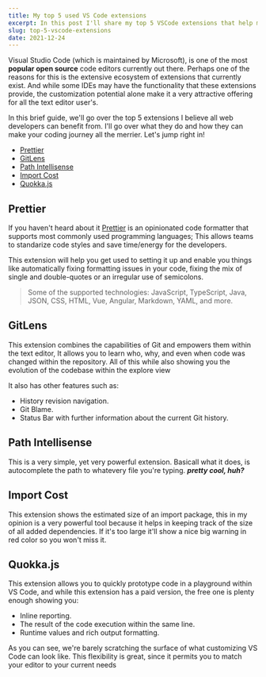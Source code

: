 ```yaml
---
title: My top 5 used VS Code extensions
excerpt: In this post I'll share my top 5 VSCode extensions that help me stay productive while working daily. From automating tasks to formatting your code, this extensions will help you stay on top of your game!.
slug: top-5-vscode-extensions
date: 2021-12-24
---
```


Visual Studio Code (which is maintained by Microsoft), is one of the most **popular open source** code editors currently out there. Perhaps one of the reasons for this is the extensive ecosystem of extensions that currently exist. And while some IDEs may have the functionality that these extensions provide, the customization potential alone make it a very attractive offering for all the text editor user's.

In this brief guide, we'll go over the top 5 extensions I believe all web developers can benefit from. I'll go over what they do and how they can make your coding journey all the merrier. Let's jump right in!

- [Prettier](https://marketplace.visualstudio.com/items?itemName=esbenp.prettier-vscode)
- [GitLens](https://marketplace.visualstudio.com/items?itemName=eamodio.gitlens)
- [Path Intellisense](https://marketplace.visualstudio.com/items?itemName=christian-kohler.path-intellisense)
- [Import Cost](https://marketplace.visualstudio.com/items?itemName=wix.vscode-import-cost)
- [Quokka.js](https://marketplace.visualstudio.com/items?itemName=WallabyJs.quokka-vscode 'Quokka JS marketplace')

## Prettier

If you haven't heard about it [Prettier](https://prettier.io/) is an opinionated code formatter that supports most commonly used programming languages; This allows teams to standarize code styles and save time/energy for the developers.

This extension will help you get used to setting it up and enable you things like automatically fixing formatting issues in your code, fixing the mix of single and double-quotes or an irregular use of semicolons.

> Some of the supported technologies: JavaScript, TypeScript, Java, JSON, CSS, HTML, Vue, Angular, Markdown, YAML, and more.

## GitLens

This extension combines the capabilities of Git and empowers them within the text editor, It allows you to learn who, why, and even when code was changed within the repository. All of this while also showing you the evolution of the codebase within the explore view

It also has other features such as:

- History revision navigation.
- Git Blame.
- Status Bar with further information about the current Git history.

## Path Intellisense

This is a very simple, yet very powerful extension. Basicall what it does, is autocomplete the path to whatevery file you're typing. _**pretty cool, huh?**_

## Import Cost

This extension shows the estimated size of an import package, this in my opinion is a very powerful tool because it helps in keeping track of the size of all added dependencies. If it's too large it'll show a nice big warning in red color so you won't miss it.

## Quokka.js

This extension allows you to quickly prototype code in a playground within VS Code, and while this extension has a paid version, the free one is plenty enough showing you:

- Inline reporting.
- The result of the code execution within the same line.
- Runtime values and rich output formatting.

As you can see, we're barely scratching the surface of what customizing VS Code can look like. This flexibility is great, since it permits you to match your editor to your current needs
